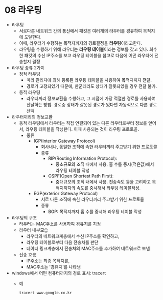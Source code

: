 # 08 라우팅

* 라우팅
  * 서로다른 네트워크 간의 통신에서 패킷은 여러개의 라우터를 경유하여 목적지에 도달한다.
  * 이때, 라우터가 수행하는 목적지까지의 경로결정을 **라우팅**이라고한다.
  * 라우팅을 수행하기 위해 라우터는 **라우팅 테이블**이라는 정보를 갖고 있다. 회수한 패킷의 수신 IP주소를 보고 라우팅 테이블을 참고로 다음에 어떤 라우터에 전송할지 결정
* 라우팅 종류 2가지
  * 정적 라우팅
    * 미리 관리자에 의해 등록된 라우팅 테이블을 사용하여 목적지까지 전달.
    * 경로가 고정되있기 때문에, 한군데라도 상태가 잘못되있을 경우 전달 불가.
  * 동적 라우팅
    * 라우터끼리 정보교환을 수행하고, 그 시점에 가장 적절한 경로를 사용하여 전달하는 방법. 경로중 상태가 잘못된 경로가 있다면 자동적으로 다른 경로 선택
* 라우터끼리의 정보교환
  * 동적 라우팅에서 라우터는 직접 연결되어 있는 다른 라우터로부터 정보를 얻어서, 라우팅 테이블을 작성한다. 이때 사용되는 것이 라우팅 프로토콜.
    * 종류
      * IGP\(Interior Gateway Protocol\)
        * 회사내나, 동일한 조직에 속한 라우터끼리 주고받기 위한 프로토콜
        * 종류
          * RIP\(Routing Information Protocol\): 
            * 중소규모의 조직 내에서 사용, 홉 수를 중시\(적은값\)해서 라우팅 테이블 작성
          * OSPF\(Open Shortest Path First\):
            * 중대규모의 조직 내에서 사용. 전송속도 등을 고려하고 목적지까지의 속도를 중시해서 라우팅 테이블작성.
      * EGP\(exterior Gateway Protocol\)
        * 서로 다른 조직에 속한 라우터끼리 주고받기 위한 프로토콜
        * 종류
          * BGP: 목적지까지 홉 수를 중시해 라우팅 테이블 작성
* 라우팅의 구조
  * 라우터는 MAC주소를 사용하여 경유지를 지정
  * 라우터 내부모습
    * 라우터의 네트워크계층에서 수신 IP주소를 확인하고, 
    * 라우팅 테이블로부터 다음 전송처를 판단
    * 데이터 링크계층에서 전송처의 MAC주소를 추가하여 네트워크로 보냄
  * 전송 흐름
    * IP주소는 최종 목적지를, 
    * MAC주소는 '경유지'를 나타냄
* windows에서 어떤 컴퓨터까지의 경로 표시: tracert
  * 예

    ```text
    tracert www.google.co.kr
    ```

